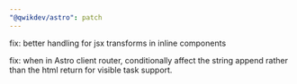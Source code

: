 ```yaml
---
"@qwikdev/astro": patch
---
```


fix: better handling for jsx transforms in inline components

fix: when in Astro client router, conditionally affect the string append rather than the html return for visible task support.
